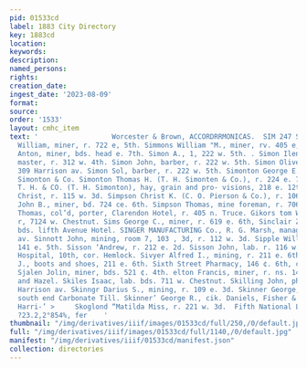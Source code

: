 ```yaml
---
pid: 01533cd
label: 1883 City Directory
key: 1883cd
location: 
keywords: 
description: 
named_persons: 
rights: 
creation_date: 
ingest_date: '2023-08-09'
format: 
source: 
order: '1533'
layout: cmhc_item
text: '                  Worcester & Brown, ACCORDRRMONICAS.  SIM 247 SKO     Simmons
  William, miner, r. 722 e, 5th. Simmons William "M., miner, rv. 405 e, 4th. Simon
  Anton, miner, bds. head e. 7th. Simon A., 1, 222 w. 5th. . Simon Ilenry, dancing
  master, r. 312 w. 4th. Simon John, barber, r. 222 w. 5th. Simon Oliver H., physician,
  309 Harrison av. Simon Sol, barber, r. 222 w. 5th. Simonton George E., clk. T. H.
  Simonton & Co. Simonton Thomas H. (T. H. Simonten & Co.), r. 224 e. 7th. SIMONTON
  T. H. & CO. (T. H. Simonton), hay, grain and pro- visions, 218 e. 12th. Simpson
  Christ, r. 115 w. 3d. Simpson Christ K. (C. O. Pierson & Co.), r. 106 e. 2d. Simpson
  John B., miner, bd. 724 ce. 6th. Simpson Thomas, mine foreman, r. 706 e. 9th. Simpson
  Thomas, col’d, porter, Clarendon Hotel, r. 405 n. Truce. Gikors tom William, lab.
  r, 7124 w. Chestnut. Sims George C., miner, r. 619 e. 6th, Sinclair Z. A., carpenter,
  bds. lifth Avenue Hotel. SINGER MANUFACTURING Co., R. G. Marsh, manager, 711 Harrigon
  av. Sinnott John, mining, room 7, 103 , 3d, r. 112 w. 3d. Sipple William H., grocer,
  141 e. 5th. Sisson ‘Andrew, r. 212 e. 2d. Sisson John, lab. r. 116 w. Frent. Sister’s
  Hospital, 10th, cor. Hemlock. Sivyer Alfred I., mining, r. 211 e. 6th. Sivyer George
  J., boots and shoes, 211 e. 6th. Sixth Street Pharmacy, 146 ¢. 6th, cor. Poplar.
  Sjalen Jolin, miner, bds. 521 ¢. 4th. elton Francis, miner, r. ns. 14th, bet. Hemlock
  and Hazel. Skiles Isaac, lab. bds. 711 w. Chestnut. Skilling John, physician, 405
  Harrison av. Skinngr Darius S., mining, r. 109 e. 3d. Skinner George, miner, r.
  south end Carbonate Till. Skinner’ George R., cik. Daniels, Fisher & Smith, r. 303
  Harri-’ >     Skoglond “Matilda Miss, r. 221 w. 3d.  Fifth National Loan Office,
  ?23.2,2°854%, fer    '
thumbnail: "/img/derivatives/iiif/images/01533cd/full/250,/0/default.jpg"
full: "/img/derivatives/iiif/images/01533cd/full/1140,/0/default.jpg"
manifest: "/img/derivatives/iiif/01533cd/manifest.json"
collection: directories
---
```

